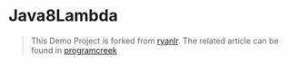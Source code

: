 # Java8Lambda

> This Demo Project is forked from [ryanlr](https://github.com/ryanlr/Java8Lambda).
> The related article can be found in [programcreek](http://www.programcreek.com/simple-java-8-lambdas/)


